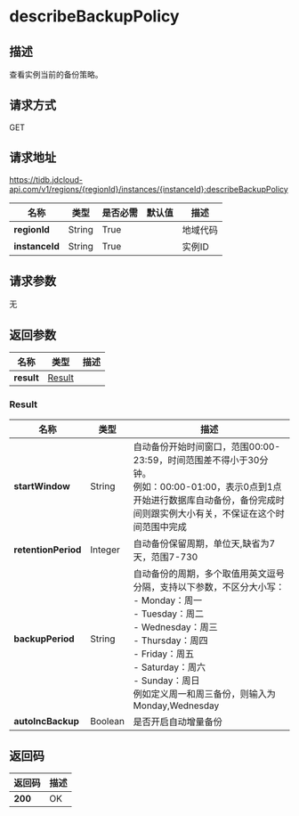 # describeBackupPolicy


## 描述
查看实例当前的备份策略。

## 请求方式
GET

## 请求地址
https://tidb.jdcloud-api.com/v1/regions/{regionId}/instances/{instanceId}:describeBackupPolicy

|名称|类型|是否必需|默认值|描述|
|---|---|---|---|---|
|**regionId**|String|True| |地域代码|
|**instanceId**|String|True| |实例ID|

## 请求参数
无


## 返回参数
|名称|类型|描述|
|---|---|---|
|**result**|[Result](describebackuppolicy#result)| |

### <div id="result">Result</div>
|名称|类型|描述|
|---|---|---|
|**startWindow**|String|自动备份开始时间窗口，范围00:00-23:59，时间范围差不得小于30分钟。<br>例如：00:00-01:00，表示0点到1点开始进行数据库自动备份，备份完成时间则跟实例大小有关，不保证在这个时间范围中完成<br>|
|**retentionPeriod**|Integer|自动备份保留周期，单位天,缺省为7天，范围7-730|
|**backupPeriod**|String|自动备份的周期，多个取值用英文逗号分隔，支持以下参数，不区分大小写：<br>- Monday：周一<br>- Tuesday：周二<br>- Wednesday：周三<br>- Thursday：周四<br>- Friday：周五<br>- Saturday：周六<br>- Sunday：周日<br>例如定义周一和周三备份，则输入为Monday,Wednesday<br>|
|**autoIncBackup**|Boolean|是否开启自动增量备份|

## 返回码
|返回码|描述|
|---|---|
|**200**|OK|
